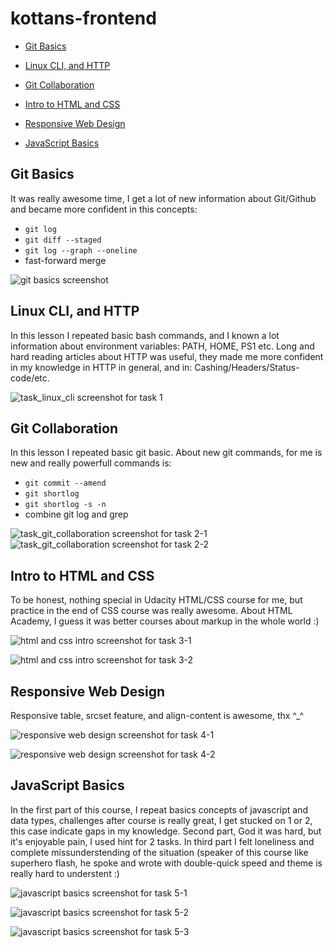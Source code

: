 # kottans-frontend

- [Git Basics](git_basics)
- [Linux CLI, and HTTP](linux_cli)
- [Git Collaboration](git_collab)

- [Intro to HTML and CSS](intro_html)
- [Responsive Web Design](web_design)
- [JavaScript Basics](js_basics)

## <a name="linux_cli">Git Basics

It was really awesome time, I get a lot of new information
about Git/Github and became more confident in this concepts:

 - `git log` 
 - `git diff --staged`
 - `git log --graph --oneline`
 -  fast-forward merge

![git basics screenshot](task_git_basics/screenshot-task_0.png)



## <a name="linux_cli">Linux CLI, and HTTP</a>

In this lesson I repeated basic bash commands, and I known a lot information about environment variables: PATH, HOME, PS1 etc. Long and hard reading articles about HTTP was useful, they made me more confident in my knowledge in HTTP in general, and in: Cashing/Headers/Status-code/etc.

![task_linux_cli screenshot for task 1](task_linux_cli/screenshot-task_1.png)



## <a name="git_collab">Git Collaboration</a>

In this lesson I repeated basic git basic. About new git commands, for me is new and really powerfull commands is:

 - `git commit --amend` 
 - `git shortlog`
 - `git shortlog -s -n`
 -  combine git log and grep


![task_git_collaboration screenshot for task 2-1](task_git_collaboration/screenshot-task_2-1.png)
![task_git_collaboration screenshot for task 2-2](task_git_collaboration/screenshot-task_2-2.png)



## <a name="intro_html">Intro to HTML and CSS</a>

To be honest, nothing special in Udacity HTML/CSS course for me, 
but practice in the end of CSS course was really awesome. About HTML Academy, I guess it was better courses about markup in the whole world :)

![html and css intro screenshot for task 3-1](task_git_html_css_intro/screenshot-task_3-1.png)

![html and css intro screenshot for task 3-2](task_git_html_css_intro/screenshot-task_3-2.png)



## <a name="web_design">Responsive Web Design</a>

Responsive table, srcset feature, and align-content is awesome, thx ^_^

![responsive web design screenshot for task 4-1](task_responsive_web_design/screenshot-task_4-1.png)

![responsive web design screenshot for task 4-2](task_responsive_web_design/screenshot-task_4-2.png)



## <a name="js_basics">JavaScript Basics</a>

In the first part of this course, I repeat basics concepts of javascript and data types, challenges after course is really great, I get stucked on 1 or 2, this case indicate gaps in my knowledge. Second part, God it was hard, but it's enjoyable pain, I used hint for 2 tasks. In third part I felt loneliness and complete missunderstending of the situation (speaker of this course like superhero flash, he spoke and wrote with double-quick speed and theme is really hard to understent :)

![javascript basics screenshot for task 5-1](task_javascript_basics/screenshot-task_5-1.png)

![javascript basics screenshot for task 5-2](task_javascript_basics/screenshot-task_5-2.png)

![javascript basics screenshot for task 5-3](task_javascript_basics/screenshot-task_5-3.png)
